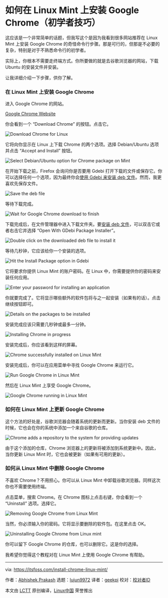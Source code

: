 [#]: subject: (How to Install Google Chrome on Linux Mint [Beginners Tip])
[#]: via: (https://itsfoss.com/install-chrome-linux-mint/)
[#]: author: (Abhishek Prakash https://itsfoss.com/author/abhishek/)
[#]: collector: (lujun9972)
[#]: translator: (geekpi)
[#]: reviewer: ( )
[#]: publisher: ( )
[#]: url: ( )

如何在 Linux Mint 上安装 Google Chrome（初学者技巧）
======

这应该是一个非常简单的话题，但我写这个是因为我看到很多网站推荐在 Linux Mint 上安装 Google Chrome 的奇怪命令行步骤。那是可行的，但那是不必要的复杂，特别是对于不熟悉命令行的初学者。

实际上，你根本不需要走终端方式。你所要做的就是去谷歌浏览器的网站，下载 Ubuntu 的安装文件并安装。

让我详细介绍一下步骤，供你了解。

### 在 Linux Mint 上安装 Google Chrome

进入 Google Chrome 的网站。

[Google Chrome Website][1]

你会看到一个 “Download Chrome” 的按钮。点击它。

![Download Chrome for Linux][2]

它将向你显示在 Linux 上下载 Chrome 的两个选项。选择 Debian/Ubuntu 选项并点击 “Accept and Install” 按钮。

![Select Debian/Ubuntu option for Chrome package on Mint][3]

在开始下载之前，Firefox 会询问你是否要用 Gdebi 打开下载的文件或保存它。你可以选择任何一个选项，因为最终你会[使用 Gdebi 来安装 deb 文件][4]。然而，我更喜欢先保存文件。

![Save the deb file][5]

等待下载完成。

![Wait for Google Chrome download to finish][6]

下载完成后，在文件管理器中进入下载文件夹。要[安装 deb 文件][7]，可以双击它或者右击它并选择 “Open With GDebi Package Installer”。

![Double click on the downloaded deb file to install it][8]

等待几秒钟，它应该给你一个安装的选项。

![Hit the Install Package option in Gdebi][9]

它将要求你提供 Linux Mint 的账户密码。在 Linux 中，你需要提供你的密码来安装任何应用。

![Enter your password for installing an application][10]

你就要完成了。它将显示哪些额外的软件包将与之一起安装（如果有的话）。点击继续按钮即可。

![Details on the packages to be installed][11]

安装完成应该只需要几秒钟或最多一分钟。

![Installing Chrome in progress][12]

安装完成后，你应该看到这样的屏幕。

![Chrome successfully installed on Linux Mint][13]

安装完成后，你可以在应用菜单中寻找 Google Chrome 来运行它。

![Run Google Chrome in Linux Mint][14]

然后在 Linux Mint 上享受 Google Chrome。

![Google Chrome running in Linux Mint][15]

### 如何在 Linux Mint 上更新 Google Chrome

这个方法的好处是，谷歌浏览器会随着系统的更新而更新。当你安装 deb 文件的时候，它也会在你的系统中添加一个来自谷歌的仓库。

![Chrome adds a repository to the system for providing updates][16]

由于这个添加的仓库，Chrome 浏览器上的更新将被添加到系统更新中。因此，当你更新 Linux Mint 时，它也会被更新（如果有可用的更新）。

### 如何从 Linux Mint 中删除 Google Chrome

不喜欢 Chrome？不用担心。你可以从 Linux Mint 中卸载谷歌浏览器。同样这次你也不需要使用终端。

点击菜单，搜索 Chrome。在 Chrome 图标上点击右键，你会看到一个 “Uninstall” 选项。选择它。

![Removing Google Chrome from Linux Mint][17]

当然，你必须输入你的密码。它将显示要删除的软件包。在这里点击 OK。

![Uninstalling Google Chrome from Linux mint][18]

你可以留下 Google Chrome 的仓库，也可以删除它。这是你的选择。

我希望你觉得这个教程对在 Linux Mint 上使用 Google Chrome 有帮助。

--------------------------------------------------------------------------------

via: https://itsfoss.com/install-chrome-linux-mint/

作者：[Abhishek Prakash][a]
选题：[lujun9972][b]
译者：[geekpi](https://github.com/geekpi)
校对：[校对者ID](https://github.com/校对者ID)

本文由 [LCTT](https://github.com/LCTT/TranslateProject) 原创编译，[Linux中国](https://linux.cn/) 荣誉推出

[a]: https://itsfoss.com/author/abhishek/
[b]: https://github.com/lujun9972
[1]: https://www.google.com/chrome/index.html
[2]: https://i1.wp.com/itsfoss.com/wp-content/uploads/2021/08/download-chrome-linux-mint.png?resize=800%2C320&ssl=1
[3]: https://i2.wp.com/itsfoss.com/wp-content/uploads/2021/08/downloading-chrome-linux-mint.png?resize=800%2C679&ssl=1
[4]: https://itsfoss.com/gdebi-default-ubuntu-software-center/
[5]: https://i0.wp.com/itsfoss.com/wp-content/uploads/2021/08/saving-downloaded-chrome-linux-mint.png?resize=798%2C400&ssl=1
[6]: https://i1.wp.com/itsfoss.com/wp-content/uploads/2021/08/finishing-chrome-download-linux-mint.png?resize=799%2C315&ssl=1
[7]: https://itsfoss.com/install-deb-files-ubuntu/
[8]: https://i2.wp.com/itsfoss.com/wp-content/uploads/2021/08/installing-google-chrome-deb-file-mint.png?resize=799%2C529&ssl=1
[9]: https://i1.wp.com/itsfoss.com/wp-content/uploads/2021/08/installing-google-chrome-gdebi-mint.png?resize=801%2C548&ssl=1
[10]: https://i2.wp.com/itsfoss.com/wp-content/uploads/2021/08/enter-password-for-installing-chrome-mint.png?resize=800%2C399&ssl=1
[11]: https://i0.wp.com/itsfoss.com/wp-content/uploads/2021/08/installing-chrome-mint.png?resize=799%2C483&ssl=1
[12]: https://i2.wp.com/itsfoss.com/wp-content/uploads/2021/08/installing-chrome-mint-progress.png?resize=799%2C489&ssl=1
[13]: https://i0.wp.com/itsfoss.com/wp-content/uploads/2021/08/chrome-installed-mint.png?resize=798%2C483&ssl=1
[14]: https://i1.wp.com/itsfoss.com/wp-content/uploads/2021/08/run-google-chrome-linux-mint.png?resize=798%2C580&ssl=1
[15]: https://itsfoss.com/wp-content/uploads/2021/08/google-chrome-in-linux-mint-800x450.webp
[16]: https://i0.wp.com/itsfoss.com/wp-content/uploads/2021/08/google-chrome-repo-added-mint.png?resize=799%2C272&ssl=1
[17]: https://itsfoss.com/wp-content/uploads/2021/08/removing-google-chrome-from-mint.webp
[18]: https://itsfoss.com/wp-content/uploads/2021/08/uninstalling-google-chrome-from-linux-mint.webp
